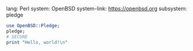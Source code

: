 lang: Perl
system: OpenBSD
system-link: https://openbsd.org
subsystem: pledge

```perl
use OpenBSD::Pledge;
pledge;
# SECURE
print "Hello, world!\n"
```
